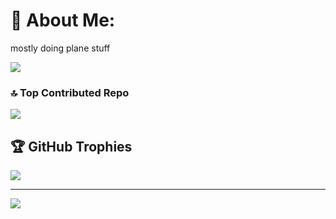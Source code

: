 # 💫 About Me:
mostly doing plane stuff

![](https://github-readme-stats.vercel.app/api/top-langs/?username=pierr3&theme=one_dark_pro&hide_border=false&include_all_commits=true&count_private=true&layout=compact)

### 🔝 Top Contributed Repo
![](https://github-contributor-stats.vercel.app/api?username=pierr3&limit=5&theme=dark&combine_all_yearly_contributions=true)

## 🏆 GitHub Trophies
![](https://github-profile-trophy.vercel.app/?username=pierr3&theme=radical&no-frame=false&no-bg=true&margin-w=4)

---
[![](https://visitcount.itsvg.in/api?id=pierr3&icon=0&color=0)](https://visitcount.itsvg.in)

<!-- Proudly created with GPRM ( https://gprm.itsvg.in ) -->
